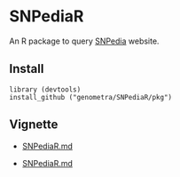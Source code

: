 



SNPediaR
================================================================================

An R package to query [SNPedia](http://www.snpedia.com/index.php/SNPedia) website.


Install
--------------------------------------------------------------------------------

    library (devtools)
    install_github ("genometra/SNPediaR/pkg")

Vignette
--------------------------------------------------------------------------------

- [SNPediaR.md](https://github.com/genometra/SNPediaR/blob/master/SNPediaR.md)

- [SNPediaR.md](blob/master/SNPediaR.md)
